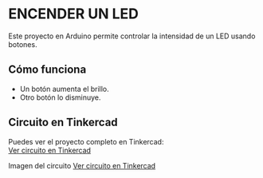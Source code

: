 # ENCENDER UN LED

Este proyecto en Arduino permite controlar la intensidad de un LED usando botones.  

## Cómo funciona

- Un botón aumenta el brillo.
- Otro botón lo disminuye.

## Circuito en Tinkercad

Puedes ver el proyecto completo en Tinkercad:  
 [Ver circuito en Tinkercad](https://www.tinkercad.com/things/fhzLDvUXmN4)

 Imagen del circuito
 [Ver circuito en Tinkercad](ENCENDER_LED.png)
